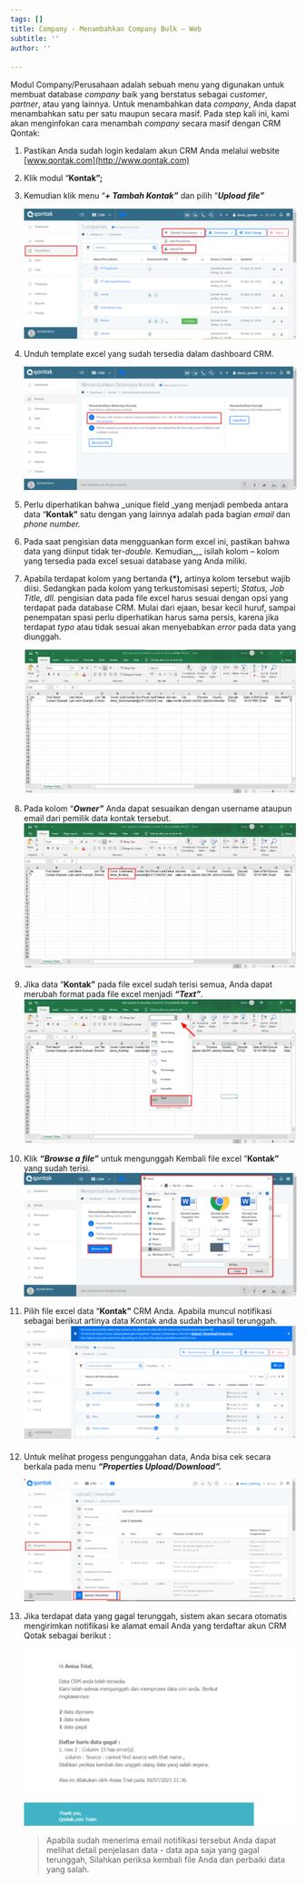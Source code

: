 ```yaml
---
tags: []
title: Company - Menambahkan Company Bulk – Web
subtitle: ''
author: ''

---
```

Modul Company/Perusahaan adalah sebuah menu yang digunakan untuk membuat database _company_ baik yang berstatus sebagai _customer_, _partner_, atau yang lainnya. Untuk menambahkan data _company_, Anda dapat menambahkan satu per satu maupun secara masif. Pada step kali ini, kami akan menginfokan cara menambah _company_ secara masif dengan CRM Qontak:

 1. Pastikan Anda sudah login kedalam akun CRM Anda melalui website [www.qontak.com](http://www.qontak.com)
 2. Klik modul “**Kontak”;**
 3. Kemudian klik menu “**_+ Tambah Kontak”_** dan pilih “**_Upload file”_**

    ![](/uploads/bulkcompany1.PNG)
 4. Unduh template excel yang sudah tersedia dalam dashboard CRM.

    ![](/uploads/bulkontak2.PNG)
 5. Perlu diperhatikan bahwa _unique field _yang menjadi pembeda antara data “**Kontak”** satu dengan yang lainnya adalah pada bagian _email_ dan _phone number._
 6. Pada saat pengisian data mengguankan form excel ini, pastikan bahwa data yang diinput tidak ter-_double._ Kemudian_,_ isilah kolom – kolom yang tersedia pada excel sesuai database yang Anda miliki.
 7. Apabila terdapat kolom yang bertanda **(*),** artinya kolom tersebut wajib diisi. Sedangkan pada kolom yang terkustomisasi seperti; _Status, Job Title, dll._ pengisian data pada file excel harus sesuai dengan opsi yang terdapat pada database CRM. Mulai dari ejaan, besar kecil huruf, sampai penempatan spasi perlu diperhatikan harus sama persis, karena jika terdapat _typo_ atau tidak sesuai akan menyebabkan _error_ pada data yang diunggah.

    ![](/uploads/bulkontak4.PNG)
 8. Pada kolom “**_Owner”_** Anda dapat sesuaikan dengan username ataupun email dari pemilik data kontak tersebut.  
    ![](/uploads/bulkontak5.PNG)
 9. Jika data “**Kontak”** pada file excel sudah terisi semua, Anda dapat merubah format pada file excel menjadi **_“Text”_**_._  
    ![](/uploads/bulkontak6.PNG)
10. Klik **_“Browse a file”_** untuk mengunggah Kembali file excel “**Kontak”** yang sudah terisi.  
    ![](/uploads/bulkontak3.PNG)
11. Pilih file excel data “**Kontak”** CRM Anda. Apabila muncul notifikasi sebagai berikut artinya data Kontak anda sudah berhasil terunggah.  
    ![](/uploads/bulkontak7.PNG)
12. Untuk melihat progess pengunggahan data, Anda bisa cek secara berkala pada menu **_“Properties Upload/Download”._**

    ![](/uploads/bulkontak8.PNG)
13. Jika terdapat data yang gagal terunggah, sistem akan secara otomatis mengirimkan notifikasi ke alamat email Anda yang terdaftar akun CRM Qotak sebagai berikut :

    ![](/uploads/bulkontak9.PNG)

    > Apabila sudah menerima email notifikasi tersebut Anda dapat melihat detail penjelasan data - data apa saja yang gagal terunggah, Silahkan periksa kembali file Anda dan perbaiki data yang salah.
